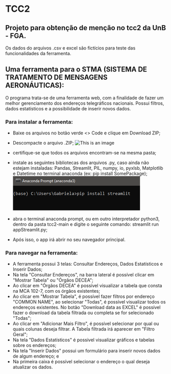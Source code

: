 # TCC2
## Projeto para obtenção de menção no tcc2 da UnB - FGA.
Os dados do arquivos .csv e excel são fictícios para teste das funcionalidades da ferramenta.

## Uma ferramenta para o STMA (SISTEMA DE TRATAMENTO DE MENSAGENS AERONÁUTICAS):
O programa trata-se de uma ferramenta web, com a finalidade de fazer um melhor gerenciamento dos endereços telegráficos nacionais.
Possui filtros, dados estatísticos e a possibilidade de inserir novos dados.

### Para instalar a ferramenta:
- Baixe os arquivos no botão verde <> Code e clique em Download ZIP;
- Descompacte o arquivo .ZIP;
![This is an image](https://github.com/gabrielaggn/tcc2/blob/main/imagens/Sem%20t%C3%ADtulo.png)

- certifique-se que todos os arquivos encontram-se na mesma pasta;
- instale as seguintes bibliotecas dos arquivos .py, caso ainda não estejam instaladas:  Pandas, Streamlit, PIL,  numpy, io, pyxlsb, Matplotlib e Datetime no terminal anaconda (ex: pip install SomePackage);
![This is an image](https://github.com/gabrielaggn/tcc2/blob/main/imagens/pip_install.png)


- abra o terminal anaconda prompt, ou em outro interpretador python3, dentro da pasta tcc2-main e digite o seguinte comando: streamlit run appStreamlit.py;
- Após isso, o app irá abrir no seu navegador principal.

### Para navegar na ferramenta:
- A ferramenta possui 3 telas: Consultar Endereços, Dados Estatísticos e Inserir Dados;
- Na tela "Consultar Endereços", na barra lateral é possível clicar em "Mostrar Tabela" ou "Órgãos DECEA";
- Ao clicar em "Órgãos DECEA" é possível visualizar a tabela que consta na MCA 102-7, com os órgãos existentes;
- Ao clicar em "Mostrar Tabela", é possível fazer filtros por endereço "COMMON NAME", ao selecionar "Todas", é possível visualizar todos os endereços existentes. No botão "Download data as EXCEL" é possível fazer o download da tabela filtrada ou completa se for selecionado "Todas";
- Ao clicar em "Adicionar Mais Filtro", é possível selecionar por qual ou quais colunas deseja filtrar. A Tabela filtrada irá aparecer em "Filtro Geral";
- Na tela "Dados Estatísticos" é possivel visualizar gráficos e tabelas sobre os endereços;
- Na tela "Inserir Dados" possui um formulário para inserir novos dados de algum endereço; e
- Na primeira caixa é possível selecionar o endereço o qual deseja atualizar os dados.





